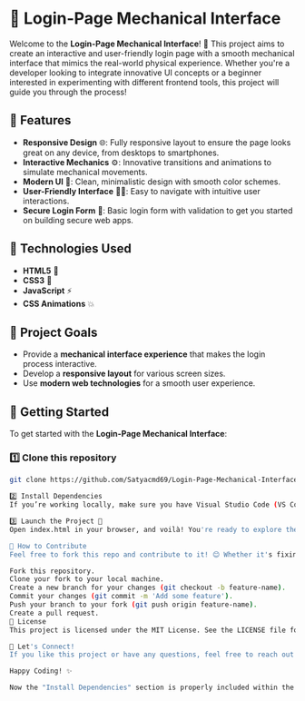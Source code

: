 # 🚀 Login-Page Mechanical Interface

Welcome to the **Login-Page Mechanical Interface**! 🎉 This project aims to create an interactive and user-friendly login page with a smooth mechanical interface that mimics the real-world physical experience. Whether you're a developer looking to integrate innovative UI concepts or a beginner interested in experimenting with different frontend tools, this project will guide you through the process!

## 📌 Features

- **Responsive Design** 🌐: Fully responsive layout to ensure the page looks great on any device, from desktops to smartphones.
- **Interactive Mechanics** ⚙️: Innovative transitions and animations to simulate mechanical movements.
- **Modern UI** 🎨: Clean, minimalistic design with smooth color schemes.
- **User-Friendly Interface** 🧑‍💻: Easy to navigate with intuitive user interactions.
- **Secure Login Form** 🔐: Basic login form with validation to get you started on building secure web apps.

## 🔧 Technologies Used

- **HTML5** 📝
- **CSS3** 🎨
- **JavaScript** ⚡
- **CSS Animations** 💥

## 🎯 Project Goals

- Provide a **mechanical interface experience** that makes the login process interactive.
- Develop a **responsive layout** for various screen sizes.
- Use **modern web technologies** for a smooth user experience.

## 🚀 Getting Started

To get started with the **Login-Page Mechanical Interface**:

### 1️⃣ Clone this repository
```bash
git clone https://github.com/Satyacmd69/Login-Page-Mechanical-Interface.git

2️⃣ Install Dependencies
If you’re working locally, make sure you have Visual Studio Code (VS Code) installed, along with a browser to test the page. Simply open the index.html file in your preferred browser.

3️⃣ Launch the Project 🚀
Open index.html in your browser, and voilà! You're ready to explore the project.

🧩 How to Contribute
Feel free to fork this repo and contribute to it! 😊 Whether it's fixing bugs, adding features, or improving the design, your contributions are welcome.

Fork this repository.
Clone your fork to your local machine.
Create a new branch for your changes (git checkout -b feature-name).
Commit your changes (git commit -m 'Add some feature').
Push your branch to your fork (git push origin feature-name).
Create a pull request.
🔄 License
This project is licensed under the MIT License. See the LICENSE file for more details.

👋 Let's Connect!
If you like this project or have any questions, feel free to reach out! Let's make the web more interactive, one page at a time. 😊

Happy Coding! ✨

Now the "Install Dependencies" section is properly included within the rest of the code! Let me know if you need anything else!
